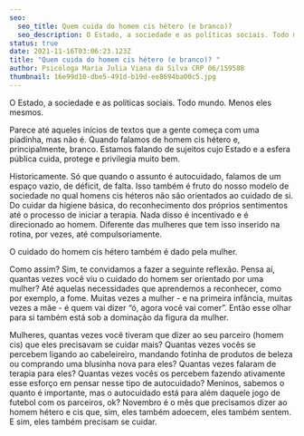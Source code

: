 ```yaml
---
seo:
  seo_title: Quem cuida do homem cis hétero (e branco)?
  seo_description: O Estado, a sociedade e as políticas sociais. Todo mundo. Menos eles mesmos.
status: true
date: 2021-11-16T03:06:23.123Z
title: "Quem cuida do homem cis hétero (e branco)? "
author: Psicóloga Maria Julia Viana da Silva CRP 06/159588
thumbnail: 16e99d10-dbe5-491d-b19d-ee8694ba00c5.jpg
---
```

<!--StartFragment-->

O Estado, a sociedade e as políticas sociais. Todo mundo. Menos eles mesmos.

Parece até aqueles inícios de textos que a gente começa com uma piadinha, mas não é. Quando falamos de homem cis hétero e, principalmente, branco. Estamos falando de sujeitos cujo Estado e a esfera pública cuida, protege e privilegia muito bem.

Historicamente. Só que quando o assunto é autocuidado, falamos de um espaço vazio, de déficit, de falta. Isso também é fruto do nosso modelo de sociedade no qual homens cis héteros não são orientados ao cuidado de si. Do cuidar da higiene básica, do reconhecimento dos próprios sentimentos até o processo de iniciar a terapia. Nada disso é incentivado e é direcionado ao homem. Diferente das mulheres que tem isso inserido na rotina, por vezes, até compulsoriamente.

O cuidado do homem cis hétero também é dado pela mulher.

Como assim? Sim, te convidamos a fazer a seguinte reflexão. Pensa aí, quantas vezes você viu o cuidado do homem ser orientado por uma mulher? Até aquelas necessidades que aprendemos a reconhecer, como por exemplo, a fome. Muitas vezes a mulher - e na primeira infância, muitas vezes a mãe - é quem vai dizer “ó, agora você vai comer”. Então esse olhar para si também está sob a dominação da figura da mulher.

Mulheres, quantas vezes você tiveram que dizer ao seu parceiro (homem cis) que eles precisavam se cuidar mais? Quantas vezes vocês se percebem ligando ao cabeleireiro, mandando fotinha de produtos de beleza ou comprando uma blusinha nova para eles? Quantas vezes falaram de terapia para eles? Quantas vezes vocês os percebem fazendo ativamente esse esforço em pensar nesse tipo de autocuidado? Meninos, sabemos o quanto é importante, mas o autocuidado está para além daquele jogo de futebol com os parceiros, ok? Novembro é o mês que precisamos dizer ao homem hétero e cis que, sim, eles também adoecem, eles também sentem. E sim, eles também precisam se cuidar.

<!--EndFragment-->